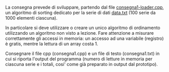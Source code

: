 La consegna prevede di sviluppare, partendo dal file [consegna1-loader.cpp](consegna1-loader.cpp), un algoritmo di sorting dedicato per la serie di dati [data.txt](data.txt) (100 serie da 1000 elementi ciascuna).

In particolare si deve utilizzare o creare un unico algoritmo di ordinamento utilizzando un algoritmo non visto a lezione. 
Fare attenzione a misurare correttamente gli accessi in memoria: un accesso ad una variabile (registro) è gratis, mentre la lettura di un array costa 1.

Consegnare il file cpp (consegna1.cpp) e un file di testo (consegna1.txt) in cui si riporta l'output del programma (numero di letture in memoria per ciascuna serie e i totali, cosi' come già preparato in output dal prototipo).